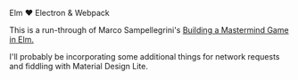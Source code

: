 Elm :heart: Electron & Webpack

This is a run-through of Marco Sampellegrini's [Building a Mastermind Game in Elm.](https://alpacaaa.net/blog/post/elm-mastermind-game/)

I'll probably be incorporating some additional things for network requests and fiddling with Material Design Lite.
